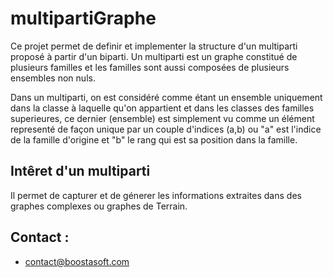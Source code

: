 # multipartiGraphe


Ce projet permet de definir et implementer la structure d'un multiparti proposé à partir d'un biparti. 
Un multiparti est un graphe constitué de plusieurs familles
et les familles sont aussi composées de plusieurs ensembles non nuls. 

Dans un multiparti, on est considéré comme étant un ensemble uniquement dans la 
classe à laquelle qu'on appartient et dans les classes des familles superieures,
ce dernier (ensemble) est  simplement vu comme un élément representé de façon
unique par un couple d'indices (a,b) ou "a" est l'indice de la famille d'origine et "b" 
le rang qui est sa position dans la famille.

## Intêret d'un multiparti

Il permet de capturer et de génerer les informations extraites dans des graphes complexes ou graphes de Terrain.

## Contact : 

* contact@boostasoft.com

